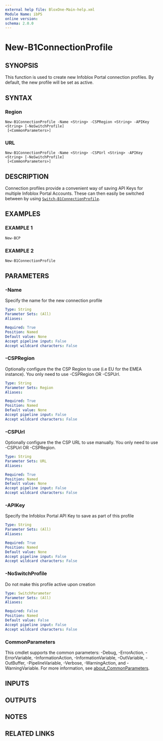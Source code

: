 ```yaml
---
external help file: BloxOne-Main-help.xml
Module Name: ibPS
online version:
schema: 2.0.0
---
```


# New-B1ConnectionProfile

## SYNOPSIS
This function is used to create new Infoblox Portal connection profiles.
By default, the new profile will be set as active.

## SYNTAX

### Region
```
New-B1ConnectionProfile -Name <String> -CSPRegion <String> -APIKey <String> [-NoSwitchProfile]
 [<CommonParameters>]
```

### URL
```
New-B1ConnectionProfile -Name <String> -CSPUrl <String> -APIKey <String> [-NoSwitchProfile]
 [<CommonParameters>]
```

## DESCRIPTION
Connection profiles provide a convenient way of saving API Keys for multiple Infoblox Portal Accounts.
These can then easily be switched between by using [`Switch-B1ConnectionProfile`](../Switch-B1ConnectionProfile/).

## EXAMPLES

### EXAMPLE 1
```powershell
New-BCP
```

### EXAMPLE 2
```powershell
New-B1ConnectionProfile
```

## PARAMETERS

### -Name
Specify the name for the new connection profile

```yaml
Type: String
Parameter Sets: (All)
Aliases:

Required: True
Position: Named
Default value: None
Accept pipeline input: False
Accept wildcard characters: False
```

### -CSPRegion
Optionally configure the the CSP Region to use (i.e EU for the EMEA instance).
You only need to use -CSPRegion OR -CSPUrl.

```yaml
Type: String
Parameter Sets: Region
Aliases:

Required: True
Position: Named
Default value: None
Accept pipeline input: False
Accept wildcard characters: False
```

### -CSPUrl
Optionally configure the the CSP URL to use manually.
You only need to use -CSPUrl OR -CSPRegion.

```yaml
Type: String
Parameter Sets: URL
Aliases:

Required: True
Position: Named
Default value: None
Accept pipeline input: False
Accept wildcard characters: False
```

### -APIKey
Specify the Infoblox Portal API Key to save as part of this profile

```yaml
Type: String
Parameter Sets: (All)
Aliases:

Required: True
Position: Named
Default value: None
Accept pipeline input: False
Accept wildcard characters: False
```

### -NoSwitchProfile
Do not make this profile active upon creation

```yaml
Type: SwitchParameter
Parameter Sets: (All)
Aliases:

Required: False
Position: Named
Default value: False
Accept pipeline input: False
Accept wildcard characters: False
```

### CommonParameters
This cmdlet supports the common parameters: -Debug, -ErrorAction, -ErrorVariable, -InformationAction, -InformationVariable, -OutVariable, -OutBuffer, -PipelineVariable, -Verbose, -WarningAction, and -WarningVariable. For more information, see [about_CommonParameters](http://go.microsoft.com/fwlink/?LinkID=113216).

## INPUTS

## OUTPUTS

## NOTES

## RELATED LINKS
